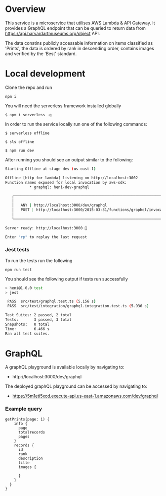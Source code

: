 # Overview

This service is a microservice that utilises AWS Lambda & API Gateway. It provides a GraphQL endpoint that can be queried to return data from https://api.harvardartmuseums.org/object API.

The data conatins publicly accessable information on items classified as 'Prints', the data is ordered by rank in descending order, contains images and verified by the 'Best' standard.

# Local development

Clone the repo and run

```
npm i
```

You will need the serverless framework installed globally

```
$ npm i serverless -g
```

In order to run the service locally run one of the following commands:

```
$ serverless offline
```

```
$ sls offline
```

```
$ npm run dev
```

After running you should see an output similar to the following:

```bash
Starting Offline at stage dev (us-east-1)

Offline [http for lambda] listening on http://localhost:3002
Function names exposed for local invocation by aws-sdk:
           * graphql: heni-dev-graphql

   ┌───────────────────────────────────────────────────────────────────────────┐
   │                                                                           │
   │   ANY | http://localhost:3000/dev/graphql                                 │
   │   POST | http://localhost:3000/2015-03-31/functions/graphql/invocations   │
   │                                                                           │
   └───────────────────────────────────────────────────────────────────────────┘

Server ready: http://localhost:3000 🚀

Enter "rp" to replay the last request
```

### Jest tests

To run the tests run the following

```
npm run test
```

You should see the following output if tests run successfully

```bash
> heni@1.0.0 test
> jest

 PASS  src/test/graphql.test.ts (5.156 s)
 PASS  src/test/integration/graphql.integration.test.ts (5.936 s)

Test Suites: 2 passed, 2 total
Tests:       3 passed, 3 total
Snapshots:   0 total
Time:        6.466 s
Ran all test suites.
```

# GraphQL

A graphQL playground is available locally by navigating to:

- http://localhost:3000/dev/graphql

The deployed graphQL playground can be accessed by navigating to:

- https://5m1eti5xcd.execute-api.us-east-1.amazonaws.com/dev/graphql

### Example query

```
getPrints(page: 1) {
    info {
      page
      totalrecords
      pages
    }
    records {
      id
      rank
      description
      title
      images {

      }
    }
  }
}
```

